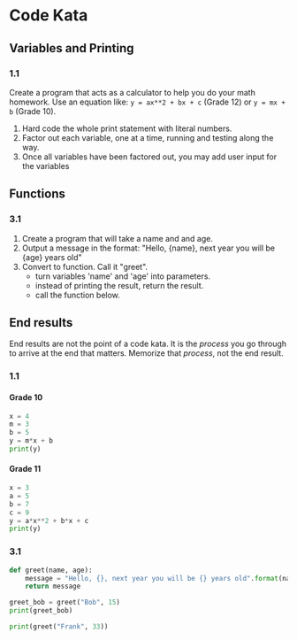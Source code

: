 # Code Kata

## Variables and Printing
### 1.1
Create a program that acts as a calculator to help you do your math homework. Use an equation like: `y = ax**2 + bx + c` (Grade 12) or `y = mx + b` (Grade 10).
1. Hard code the whole print statement with literal numbers.
2. Factor out each variable, one at a time, running and testing along the way.
3. Once all variables have been factored out, you may add user input for the variables

## Functions
### 3.1
1. Create a program that will take a name and and age.
2. Output a message in the format:
   "Hello, {name}, next year you will be {age} years old"
3. Convert to function. Call it "greet".
   - turn variables 'name' and 'age' into parameters.
   - instead of printing the result, return the result.
   - call the function below.

## End results
End results are not the point of a code kata. It is the *process* you go through to arrive at the end that matters. Memorize that *process*, not the end result. 

### 1.1
#### Grade 10
```python
x = 4
m = 3
b = 5
y = m*x + b
print(y)
```
#### Grade 11
```python
x = 3
a = 5
b = 7
c = 9
y = a*x**2 + b*x + c
print(y)
```

### 3.1
```python
def greet(name, age):
    message = "Hello, {}, next year you will be {} years old".format(name, age + 1)
    return message

greet_bob = greet("Bob", 15)
print(greet_bob)

print(greet("Frank", 33))
```
